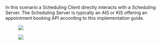 In this scenario a Scheduling Client directly interacts with a Scheduling Server. The Scheduling Server is typically an AIS or KIS offering an appointment booking API according to this implementation guide.

<figure><img src="scenarios/simple-booking.svg"></figure>
<figure><img src="scenarios/sequence-simple.svg"></figure>
